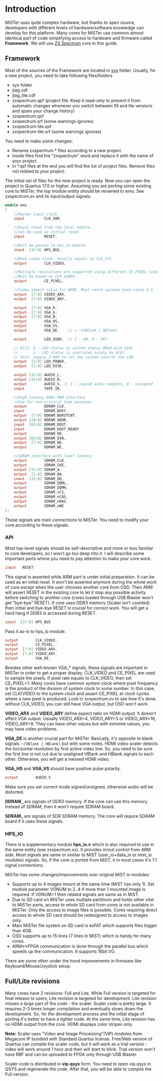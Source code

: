 # Introduction

MiSTer uses quite complex hardware, but thanks to open source, developers with different levels of hardware/software knowledge can develop for this platform. Many cores for MiSTer use common almost identical part of code simplifying access to hardware and firmware called **Framework**.
We will use [ZX Spectrum](https://github.com/MiSTer-devel/ZX-Spectrum_MISTer) core in this guide.

## Framework
Most of the sources of the Framework are located in [sys](https://github.com/MiSTer-devel/ZX-Spectrum_MISTer/tree/master/sys) folder. 
Usually, for a new project, you need to take following files/folders
* sys folder
* jtag.cdf
* jtag_lite.cdf
* zxspectrum.qpf (project file. Keep it read-only to prevent it from automatic changes whenever you switch between fill and lite versions and spam your change history)
* zxspectrum.qsf
* zxspectrum.srf (some warnings ignores)
* zxspectrum-lite.qsf
* zxspectrum-lite.srf (some warnings ignores)

You need to make some changes:
* Rename zxspectrum.* files according to a new project.
* Inside files find the "zxspectrum" word and replace it with the name of your project.
* in *.qsf files at the end you will find the list of project files. Remove files not related to your project.

The initial set of files for the new project is ready. Now you can open the project in Quartus 17.0 or higher. 
Assuming you are porting some existing core to MiSTer, the top module entity should be renamed to emu. See zxspectrum.sv and its input/output signals:
```Verilog
module emu
(
	//Master input clock
	input         CLK_50M,

	//Async reset from top-level module.
	//Can be used as initial reset.
	input         RESET,

	//Must be passed to hps_io module
	inout  [37:0] HPS_BUS,

	//Base video clock. Usually equals to CLK_SYS.
	output        CLK_VIDEO,

	//Multiple resolutions are supported using different CE_PIXEL rates.
	//Must be based on CLK_VIDEO
	output        CE_PIXEL,

	//Video aspect ratio for HDMI. Most retro systems have ratio 4:3.
	output  [7:0] VIDEO_ARX,
	output  [7:0] VIDEO_ARY,

	output  [7:0] VGA_R,
	output  [7:0] VGA_G,
	output  [7:0] VGA_B,
	output        VGA_HS,
	output        VGA_VS,
	output        VGA_DE,    // = ~(VBlank | HBlank)

	output        LED_USER,  // 1 - ON, 0 - OFF.

	// b[1]: 0 - LED status is system status ORed with b[0]
	//       1 - LED status is controled solely by b[0]
	// hint: supply 2'b00 to let the system control the LED.
	output  [1:0] LED_POWER,
	output  [1:0] LED_DISK,

	output [15:0] AUDIO_L,
	output [15:0] AUDIO_R,
	output        AUDIO_S, // 1 - signed audio samples, 0 - unsigned
	input         TAPE_IN,

	//High latency DDR3 RAM interface
	//Use for non-critical time purposes
	output        DDRAM_CLK,
	input         DDRAM_BUSY,
	output  [7:0] DDRAM_BURSTCNT,
	output [28:0] DDRAM_ADDR,
	input  [63:0] DDRAM_DOUT,
	input         DDRAM_DOUT_READY,
	output        DDRAM_RD,
	output [63:0] DDRAM_DIN,
	output  [7:0] DDRAM_BE,
	output        DDRAM_WE,

	//SDRAM interface with lower latency
	output        SDRAM_CLK,
	output        SDRAM_CKE,
	output [12:0] SDRAM_A,
	output  [1:0] SDRAM_BA,
	inout  [15:0] SDRAM_DQ,
	output        SDRAM_DQML,
	output        SDRAM_DQMH,
	output        SDRAM_nCS,
	output        SDRAM_nCAS,
	output        SDRAM_nRAS,
	output        SDRAM_nWE
);
```
These signals are main connections to MiSTer. You need to modify your core according to these signals.


### API
Most top-level signals should be self-descriptive and more or less familiar to core developers, so I won't go too deep into it. I will describe some important parts where you need to pay attention to make your core work.

```verilog
input   RESET
```
This signal is asserted while ARM part is under initial preparation. It can be used as an initial reset. It won't be asserted anymore during the whole work of core except when the user chooses another core from OSD. Then ARM will assert RESET in the existing core to let it stop any possible activity before switching to another core (cores loaded through USB Blaster won't get "bye-bye" RESET).
If core uses DDR3 memory (Scaler isn't counted) then initial and bye-bye RESET is crucial for correct work. You will get a hard hang if DDR3 is accessed during RESET.

```verilog
inout  [37:0] HPS_BUS
```
Pass it as-is to hps_io module.

```verilog
output        CLK_VIDEO,
output        CE_PIXEL,
output  [7:0] VIDEO_ARX,
output  [7:0] VIDEO_ARY,
output        VGA_DE,
```
Besides other well-known VGA_* signals, these signals are important in MiSTer in order to get a proper display. CLK_VIDEO and CE_PIXEL are used to sample the pixels. If pixel rate equals to CLK_VIDEO, then set CE_PIXEL=1. Many cores have common system clock where pixel frequency is the product of the division of system clock to some number. In this case, set CLK)VIDEO to the system clock and assert CE_PIXEL at clock cycles where a new pixel is produced. Look in zxspectrum.sv to see how it's done.
without CLK_VIDEO, you can still have VGA output, but OSD won't work.

**VIDEO_ARX** and **VIDEO_ARY** define aspect ratio on HDMI output. It doesn't affect VGA output. Usually VIDEO_ARX=4, VIDEO_ARY=3 or VIDEO_ARX=16, VIDEO_ARY=9. They can have other values but with extreme values, you may have video problems.

**VGA_DE** is another crucial part for MiSTer. Basically, it's opposite to blank signals: `~(VBlank | HBlank)` but with some notes. HDMI video scaler detects the horizontal resolution by first active video line. So, you need to be sure the first line is not cut due to unaligned VBlank and HBlank signals to each other. Otherwise, you will get a messed HDMI video.

**VGA_HS** and **VGA_VS** should have positive pulse polarity.

```verilog
output        AUDIO_S
```
Make sure you set correct mode signed/unsigned, otherwise audio will be distorted.

**DDRAM_** are signals of DDR3 memory. If the core can use this memory instead of SDRAM, then it won't require SDRAM board.

**SDRAM_** are signals of SDR SDRAM memory. The core will require SDRAM board if it uses these signals.


### HPS_IO
There is a supplementary module **hps_io.v** which is also required to use in the same entity (see zxspectrum.sv). It provides in/out control from ARM side. Most signals are same or similar to MiST (user_io+data_io or mist_io modules) signals. So, if the core is ported from MiST, it in most cases it's 1:1 signal connections.

MiSTer has some changes/improvements over original MiST io modules:
* Supports up to 4 images mount at the same time (MiST has only 1). Set module parameter VDNUM to 2..4 if more than 1 mounted image is required. If VDNUM=1 then related signals are same as in MiST.
* Due to SD card on MiSTer uses multiple partitions and holds other vital to MiSTer parts, access to whole SD card from cores is not available in MiSTer. Only the access to image files is possible. Cores requiring direct access to whole SD card should be redesigned to access to images only.
* Main MiSTer file system on SD card is exFAT which supports files bigger than 4GB.
* OSD supports up to 15 lines (7 lines in MiST) which is handy for many cores.
* ARM<->FPGA communication is done through the parallel bus which speeds up the communication. It supports 16bit I/O.

There are some other under the hood improvements in firmware like Keyboard/Mouse/Joystick setup.

## Full/Lite revisions
Many cores have 2 revisions: Full and Lite.
While Full version is targeted for final release to users, Lite revision is targeted for development. Lite revision misses a large part of the code - the scaler. Scaler code is pretty large. It requires 2-3 times longer compilation and eventually slows down the development. So, for the development process and the initial stage of porting it's better to have a lighter code. At the same time, Lite revision has no HDMI output from the core. HDMI displays color stripes only.

**Note:** Scaler uses "Video and Image Processing"(VIP) modules from Megacore IP bundled with Standard Quartus license. Free/Web version of Quartus can compile the scaler code, but it will work as a trial version - video will work around 1 hour and then will start to blink. Trial version won't have RBF and can be uploaded to FPGA only through USB Blaster.

Scaler code is distributed in **vip.qsys** form. You need to open vip.qsys in QSYS and regenerate the code. After that, you will be able to compile the Full version.